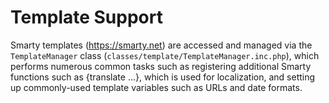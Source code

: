 # Template Support

Smarty templates (https://smarty.net) are accessed and managed via the ``TemplateManager`` class (``classes/template/TemplateManager.inc.php``), which performs numerous common tasks such as registering additional Smarty functions such as {translate ...}, which is used for localization, and setting up commonly-used template variables such as URLs and date formats.
